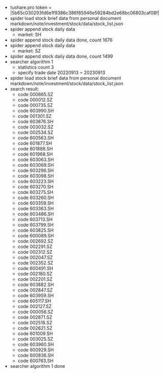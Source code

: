 - tushare.pro token = |5b65c030293fd6e1f9386c386f85946e59284bd2e68bc06803caf08f|
- spider load stock brief data from personal document markdown/note/investment/stock/data/stock_list.json
- spider append stock daily data
	- market: SH
- spider append stock daily data done, count 1676
- spider append stock daily data
	- market: SZ
- spider append stock daily data done, count 1499
- searcher algorithm 1
	- statistics count 3
	- specify trade date 20220913 ~ 20230913
- spider load stock brief data from personal document markdown/note/investment/stock/data/stock_list.json
- search result:
	- code 000665.SZ
	- code 000012.SZ
	- code 000735.SZ
	- code 603990.SH
	- code 001301.SZ
	- code 603876.SH
	- code 003032.SZ
	- code 002534.SZ
	- code 600563.SH
	- code 601877.SH
	- code 601888.SH
	- code 601968.SH
	- code 603063.SH
	- code 603069.SH
	- code 603296.SH
	- code 603098.SH
	- code 603223.SH
	- code 603270.SH
	- code 603275.SH
	- code 603260.SH
	- code 603359.SH
	- code 603363.SH
	- code 603486.SH
	- code 603713.SH
	- code 603799.SH
	- code 603825.SH
	- code 600089.SH
	- code 002692.SZ
	- code 002291.SZ
	- code 002312.SZ
	- code 002047.SZ
	- code 002352.SZ
	- code 600491.SH
	- code 002180.SZ
	- code 002201.SZ
	- code 603882.SH
	- code 002847.SZ
	- code 603959.SH
	- code 605117.SH
	- code 002127.SZ
	- code 000056.SZ
	- code 002871.SZ
	- code 002518.SZ
	- code 002621.SZ
	- code 601009.SH
	- code 003025.SZ
	- code 603960.SH
	- code 600929.SH
	- code 600836.SH
	- code 600763.SH
- searcher algorithm 1 done
